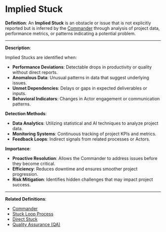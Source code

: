# Implied Stuck

**Definition**: An **Implied Stuck** is an obstacle or issue that is not explicitly reported but is inferred by the [Commander](commander.md) through analysis of project data, performance metrics, or patterns indicating a potential problem.

---

**Description**:

Implied Stucks are identified when:

- **Performance Deviations**: Detectable drops in productivity or quality without direct reports.
- **Anomalous Data**: Unusual patterns in data that suggest underlying issues.
- **Unmet Dependencies**: Delays or gaps in expected deliverables or inputs.
- **Behavioral Indicators**: Changes in Actor engagement or communication patterns.

**Detection Methods**:

- **Data Analytics**: Utilizing statistical and AI techniques to analyze project data.
- **Monitoring Systems**: Continuous tracking of project KPIs and metrics.
- **Feedback Loops**: Indirect signals from related processes or Actors.

**Importance**:

- **Proactive Resolution**: Allows the Commander to address issues before they become critical.
- **Efficiency**: Reduces downtime and ensures smoother project progression.
- **Risk Mitigation**: Identifies hidden challenges that may impact project success.

---

**Related Definitions**:

- [Commander](commander.md)
- [Stuck Loop Process](stuck-loop-process.md)
- [Direct Stuck](../innovation/direct-stuck.md)
- [Quality Assurance (QA)](../innovation/qa.md)